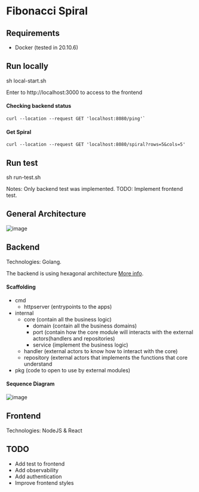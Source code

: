 # Fibonacci Spiral

## Requirements

- Docker (tested in 20.10.6)

## Run locally

sh local-start.sh

Enter to http://localhost:3000 to access to the frontend

#### Checking backend status

```
curl --location --request GET 'localhost:8080/ping'`
```
#### Get Spiral
```
curl --location --request GET 'localhost:8080/spiral?rows=5&cols=5'
```

## Run test

sh run-test.sh

Notes: Only backend test was implemented. TODO: Implement frontend test.

## General Architecture

![image](https://user-images.githubusercontent.com/11558202/140818929-a456da83-7e52-4828-b8a9-69b9d7406cbc.png)

## Backend

Technologies: Golang.

The backend is using hexagonal architecture [More info](https://alistair.cockburn.us/hexagonal-architecture/).

#### Scaffolding

- cmd
  - httpserver (entrypoints to the apps)
- internal
  - core (contain all the business logic)
    - domain (contain all the business domains)
    - port (contain how the core module will interacts with the external actors(handlers and repositories)
    - service (implement the business logic)
  - handler (external actors to know how to interact with the core)
  - repository (external actors that implements the functions that core understand
- pkg (code to open to use by external modules)

#### Sequence Diagram

![image](https://user-images.githubusercontent.com/11558202/140818892-dae938d8-68a7-4084-946a-1efa6a42bb33.png)

## Frontend

Technologies: NodeJS & React

## TODO

- Add test to frontend
- Add observability
- Add authentication
- Improve frontend styles
